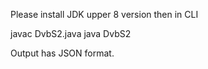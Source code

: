 Please install JDK upper 8 version then in CLI

javac DvbS2.java
java DvbS2

Output has JSON format.
